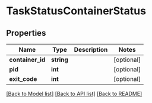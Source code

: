 # TaskStatusContainerStatus

## Properties
Name | Type | Description | Notes
------------ | ------------- | ------------- | -------------
**container_id** | **string** |  | [optional] 
**pid** | **int** |  | [optional] 
**exit_code** | **int** |  | [optional] 

[[Back to Model list]](../README.md#documentation-for-models) [[Back to API list]](../README.md#documentation-for-api-endpoints) [[Back to README]](../README.md)


